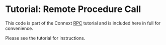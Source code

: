 # Tutorial: Remote Procedure Call

This code is part of the Connext
[RPC](https://community.rti.com/static/documentation/developers/learn/rpc.html)
tutorial and is included here in full for convenience.

Please see the tutorial for instructions.
